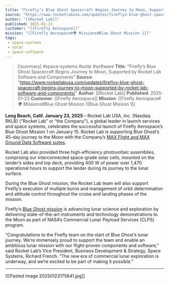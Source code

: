 ```yaml
---
title: "Firefly’s Blue Ghost Spacecraft Begins Journey to Moon, Supported by Rocket Lab Software and Components"
source: "https://www.rocketlabusa.com/updates/fireflys-blue-ghost-spacecraft-begins-journey-to-moon-supported-by-rocket-lab-software-and-components/"
author: "[[Rocket Lab]]"
published: 2025-01-23
customer: "[[Firefly Aerospace]]"
mission: "[[Firefly Aerospace#🌍 Missions#Blue Ghost Mission 1]]"
tags:
 - space-systems
 - solar
 - space-software
---
```


>[!summary]
> #space-systems #solar #software
>**Title**: "Firefly’s Blue Ghost Spacecraft Begins Journey to Moon, Supported by Rocket Lab Software and Components"
**Source**: "https://www.rocketlabusa.com/updates/fireflys-blue-ghost-spacecraft-begins-journey-to-moon-supported-by-rocket-lab-software-and-components/"
**Author**: [[Rocket Lab]]
**Published**: 2025-01-23
**Customer**: [[Firefly Aerospace]]
**Mission**: [[Firefly Aerospace#🌍 Missions#Blue Ghost Mission 1|Blue Ghost Mission 1]]

**Long Beach, Calif. January 23, 2025** – Rocket Lab USA, Inc. (Nasdaq: RKLB) (“Rocket Lab” or “the Company”), a global leader in launch services and space systems, celebrates the successful launch of Firefly Aerospace’s Blue Ghost Mission 1 on January 15. Rocket Lab is supporting Blue Ghost’s 45-day journey to the Moon with the Company’s [MAX Flight and MAX Ground Data Software suites](https://www.rocketlabusa.com/space-systems/space-software/).

Rocket Lab also provided three high-efficiency photovoltaic assemblies, comprising our interconnected space-grade solar cells, mounted on the lander’s sides and top deck, providing 400 W of power over 1,470 operational hours to support the lander during its journey to the lunar surface.

During the Blue Ghost mission, the Rocket Lab team will also support Firefly’s execution of multiple burns and management of orbit determination and attitude control throughout the cruise and landing phases of the mission.

Firefly’s [Blue Ghost mission](https://fireflyspace.com/missions/blue-ghost-mission-1/) is advancing lunar science and exploration by delivering state-of-the-art instruments and technology demonstrations to the Moon as part of NASA’s Commercial Lunar Payload Services (CLPS) program.

“Congratulations to the Firefly team on the start of Blue Ghost’s lunar journey. We’re immensely proud to support the team and enable an ambitious lunar mission with our flight-proven components and software,” said Rocket Lab’s Vice President, Business Development & Strategy, Space Systems, Richard French. “The new era of commercial lunar exploration is underway, and we’re excited to be part of making it possible.”

---

![[Pasted image 20250123175641.jpg]]